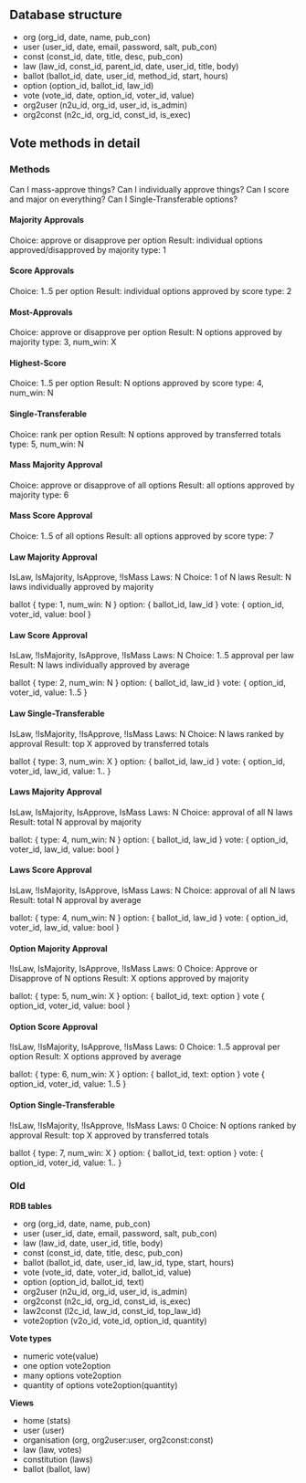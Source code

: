 ## Database structure

- org (org_id, date, name, pub_con)
- user (user_id, date, email, password, salt, pub_con)
- const (const_id, date, title, desc, pub_con)
- law (law_id, const_id, parent_id, date, user_id, title, body)
- ballot (ballot_id, date, user_id, method_id, start, hours)
- option (option_id, ballot_id, law_id)
- vote (vote_id, date, option_id, voter_id, value)
- org2user (n2u_id, org_id, user_id, is_admin)
- org2const (n2c_id, org_id, const_id, is_exec)

## Vote methods in detail

### Methods

Can I mass-approve things?
Can I individually approve things?
Can I score and major on everything?
Can I Single-Transferable options?

#### Majority Approvals
Choice: approve or disapprove per option
Result: individual options approved/disapproved by majority
type: 1

#### Score Approvals
Choice: 1..5 per option
Result: individual options approved by score
type: 2

#### Most-Approvals
Choice: approve or disapprove per option
Result: N options approved by majority
type: 3, num_win: X

#### Highest-Score
Choice: 1..5 per option
Result: N options approved by score
type: 4, num_win: N

#### Single-Transferable
Choice: rank per option
Result: N options approved by transferred totals
type: 5, num_win: N

#### Mass Majority Approval
Choice: approve or disapprove of all options
Result: all options approved by majority
type: 6

#### Mass Score Approval
Choice: 1..5 of all options
Result: all options approved by score
type: 7




#### Law Majority Approval
IsLaw, IsMajority, IsApprove, !IsMass
Laws:	N
Choice:	1 of N laws
Result:	N laws individually approved by majority

ballot	{ type: 1, num_win: N }
option:	{ ballot_id, law_id }
vote:   { option_id, voter_id, value: bool }

#### Law Score Approval
IsLaw, !IsMajority, IsApprove, !IsMass
Laws:	N
Choice:	1..5 approval per law
Result:	N laws individually approved by average

ballot	{ type: 2, num_win: N }
option:	{ ballot_id, law_id }
vote:   { option_id, voter_id, value: 1..5 }

#### Law Single-Transferable
IsLaw, !IsMajority, !IsApprove, !IsMass
Laws:	N
Choice:	N laws ranked by approval
Result:	top X approved by transferred totals

ballot  { type: 3, num_win: X }
option:	{ ballot_id, law_id }
vote:   { option_id, voter_id, law_id, value: 1.. }

#### Laws Majority Approval
IsLaw, IsMajority, IsApprove, IsMass
Laws: N
Choice: approval of all N laws
Result: total N approval by majority

ballot:	{ type: 4, num_win: N }
option:	{ ballot_id, law_id }
vote:	{ option_id, voter_id, law_id, value: bool }

#### Laws Score Approval
IsLaw, !IsMajority, IsApprove, IsMass
Laws: N
Choice: approval of all N laws
Result: total N approval by average

ballot:	{ type: 4, num_win: N }
option:	{ ballot_id, law_id }
vote:	{ option_id, voter_id, law_id, value: bool }

#### Option Majority Approval
!IsLaw, IsMajority, IsApprove, !IsMass
Laws: 0
Choice: Approve or Disapprove of N options
Result: X options approved by majority

ballot: { type: 5, num_win: X }
option: { ballot_id, text: option }
vote { option_id, voter_id, value: bool }

#### Option Score Approval
!IsLaw, !IsMajority, IsApprove, !IsMass
Laws: 0
Choice: 1..5 approval per option
Result: X options approved by average

ballot: { type: 6, num_win: X }
option: { ballot_id, text: option }
vote { option_id, voter_id, value: 1..5 }

#### Option Single-Transferable
!IsLaw, !IsMajority, !IsApprove, !IsMass
Laws:	0
Choice:	N options ranked by approval
Result:	top X approved by transferred totals

ballot  { type: 7, num_win: X }
option:	{ ballot_id, text: option }
vote:   { option_id, voter_id, value: 1.. }

### Old

**RDB tables**

- org (org_id, date, name, pub_con)
- user (user_id, date, email, password, salt, pub_con)
- law (law_id, date, user_id, title, body)
- const (const_id, date, title, desc, pub_con)
- ballot (ballot_id, date, user_id, law_id, type, start, hours)
- vote (vote_id, date, voter_id, ballot_id, value)
- option (option_id, ballot_id, text)
- org2user (n2u_id, org_id, user_id, is_admin)
- org2const (n2c_id, org_id, const_id, is_exec)
- law2const (l2c_id, law_id, const_id, top_law_id)
- vote2option (v2o_id, vote_id, option_id, quantity)

**Vote types**

- numeric vote(value)
- one option vote2option
- many options vote2option
- quantity of options vote2option(quantity)

**Views**
- home (stats)
- user (user)
- organisation (org, org2user:user, org2const:const)
- law (law, votes)
- constitution (laws)
- ballot (ballot, law)

